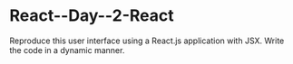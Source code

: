 # React--Day--2-React

Reproduce this user interface using a React.js application with JSX. Write the code in a dynamic manner.
